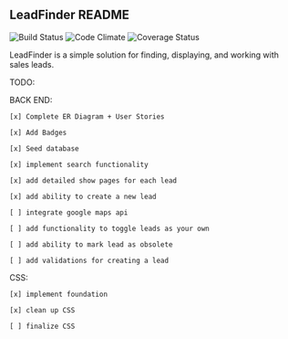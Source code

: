 ## LeadFinder README

![Build Status](https://codeship.com/projects/5efb7a20-9b6a-0133-58d8-2e4a8a945ddd/status?branch=master)
![Code Climate](https://codeclimate.com/github/tomfafard/lead_finder.png)
![Coverage Status](https://coveralls.io/repos/tomfafard/lead_finder/badge.png)

LeadFinder is a simple solution for finding, displaying, and working with sales leads.

TODO:

  BACK END:

    [x] Complete ER Diagram + User Stories

    [x] Add Badges

    [x] Seed database

    [x] implement search functionality

    [x] add detailed show pages for each lead

    [x] add ability to create a new lead

    [ ] integrate google maps api

    [ ] add functionality to toggle leads as your own

    [ ] add ability to mark lead as obsolete

    [ ] add validations for creating a lead


  CSS:

    [x] implement foundation

    [x] clean up CSS

    [ ] finalize CSS    
